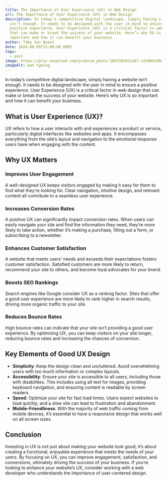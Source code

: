 ```yaml
---
title: The Importance of User Experience (UX) in Web Design
url: The Importance of User Experience (UX) in Web Design
description: In today’s competitive digital landscape, simply having a website
  isn’t enough. It needs to be designed with the user in mind to ensure a
  positive experience. User Experience (UX) is a critical factor in web design
  that can make or break the success of your website. Here’s why UX is so
  important and how it can benefit your business.
author: Toby Van Baast
date: 2024-08-05T15:09:00.000Z
tags:
  - post
image: https://plus.unsplash.com/premium_photo-1661382011487-cd3d6b1d9dff?q=80&w=2071&auto=format&fit=crop&ixlib=rb-4.0.3&ixid=M3wxMjA3fDB8MHxwaG90by1wYWdlfHx8fGVufDB8fHx8fA%3D%3D
imageAlt: man typing
---
```

In today’s competitive digital landscape, simply having a website isn’t enough. It needs to be designed with the user in mind to ensure a positive experience. User Experience (UX) is a critical factor in web design that can make or break the success of your website. Here’s why UX is so important and how it can benefit your business.

## What is User Experience (UX)?

UX refers to how a user interacts with and experiences a product or service, particularly digital interfaces like websites and apps. It encompasses everything from the site’s layout and navigation to the emotional response users have when engaging with the content.

## Why UX Matters

### Improves User Engagement

A well-designed UX keeps visitors engaged by making it easy for them to find what they’re looking for. Clear navigation, intuitive design, and relevant content all contribute to a seamless user experience.

### Increases Conversion Rates

A positive UX can significantly impact conversion rates. When users can easily navigate your site and find the information they need, they’re more likely to take action, whether it’s making a purchase, filling out a form, or subscribing to a newsletter.

### Enhances Customer Satisfaction

A website that meets users’ needs and exceeds their expectations fosters customer satisfaction. Satisfied customers are more likely to return, recommend your site to others, and become loyal advocates for your brand.

### Boosts SEO Rankings

Search engines like Google consider UX as a ranking factor. Sites that offer a good user experience are more likely to rank higher in search results, driving more organic traffic to your site.

### Reduces Bounce Rates

High bounce rates can indicate that your site isn’t providing a good user experience. By optimizing UX, you can keep visitors on your site longer, reducing bounce rates and increasing the chances of conversion.

## Key Elements of Good UX Design

- **Simplicity**: Keep the design clean and uncluttered. Avoid overwhelming users with too much information or complex layouts.
- **Accessibility**: Ensure your site is accessible to all users, including those with disabilities. This includes using alt text for images, providing keyboard navigation, and ensuring content is readable by screen readers.
- **Speed**: Optimize your site for fast load times. Users expect websites to load quickly, and a slow site can lead to frustration and abandonment.
- **Mobile-Friendliness**: With the majority of web traffic coming from mobile devices, it’s essential to have a responsive design that works well on all screen sizes.

## Conclusion

Investing in UX is not just about making your website look good; it’s about creating a functional, enjoyable experience that meets the needs of your users. By focusing on UX, you can improve engagement, satisfaction, and conversions, ultimately driving the success of your business. If you’re looking to enhance your website’s UX, consider working with a web developer who understands the importance of user-centered design.
